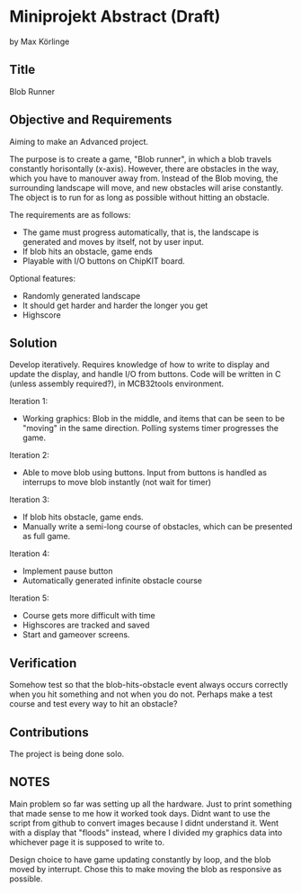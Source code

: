 # Miniprojekt Abstract (Draft)
by Max Körlinge

## Title
Blob Runner

## Objective and Requirements
Aiming to make an Advanced project.

The purpose is to create a game, "Blob runner", in which a blob travels constantly horisontally (x-axis). However, there are obstacles in the way, which you have to manouver away from. Instead of the Blob moving, the surrounding landscape will move, and new obstacles will arise constantly. The object is to run for as long as possible without hitting an obstacle.

The requirements are as follows:

* The game must progress automatically, that is, the landscape is generated and moves by itself, not by user input.
* If blob hits an obstacle, game ends
* Playable with I/O buttons on ChipKIT board.

Optional features:

* Randomly generated landscape
* It should get harder and harder the longer you get
* Highscore

## Solution
Develop iteratively. Requires knowledge of how to write to display and update the display, and handle I/O from buttons. Code will be written in C (unless assembly required?), in MCB32tools environment.

Iteration 1:

* Working graphics: Blob in the middle, and items that can be seen to be "moving" in the same direction. Polling systems timer progresses the game. 

Iteration 2:

* Able to move blob using buttons. Input from buttons is handled as interrups to move blob instantly (not wait for timer)

Iteration 3:

* If blob hits obstacle, game ends.
* Manually write a semi-long course of obstacles, which can be presented as full game.

Iteration 4:

* Implement pause button
* Automatically generated infinite obstacle course

Iteration 5:

* Course gets more difficult with time
* Highscores are tracked and saved
* Start and gameover screens.

## Verification
Somehow test so that the blob-hits-obstacle event always occurs correctly when you hit something and not when you do not. Perhaps make a test course and test every way to hit an obstacle?

## Contributions
The project is being done solo. 


## NOTES

Main problem so far was setting up all the hardware. Just to print something that made sense to me how it worked took days.
Didnt want to use the script from github to convert images because I didnt understand it. Went with a display that "floods" instead, where I divided my graphics data
into whichever page it is supposed to write to.

Design choice to have game updating constantly by loop, and the blob moved by interrupt. Chose this to make moving the blob as responsive as possible.
